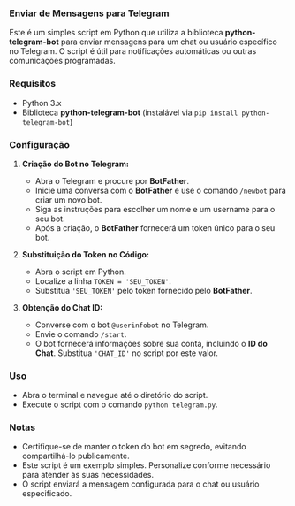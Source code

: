 ### Enviar de Mensagens para Telegram

Este é um simples script em Python que utiliza a biblioteca **python-telegram-bot** para enviar mensagens para um chat ou usuário específico no Telegram. O script é útil para notificações automáticas ou outras comunicações programadas.

### Requisitos

- Python 3.x
- Biblioteca **python-telegram-bot** (instalável via `pip install python-telegram-bot`)

### Configuração

1. **Criação do Bot no Telegram:**
    - Abra o Telegram e procure por **BotFather**.
    - Inicie uma conversa com o **BotFather** e use o comando `/newbot` para criar um novo bot.
    - Siga as instruções para escolher um nome e um username para o seu bot.
    - Após a criação, o **BotFather** fornecerá um token único para o seu bot.

2. **Substituição do Token no Código:**
    - Abra o script em Python.
    - Localize a linha `TOKEN = 'SEU_TOKEN'`.
    - Substitua `'SEU_TOKEN'` pelo token fornecido pelo **BotFather**.

3. **Obtenção do Chat ID:**
    - Converse com o bot `@userinfobot` no Telegram.
    - Envie o comando `/start`.
    - O bot fornecerá informações sobre sua conta, incluindo o **ID do Chat**. Substitua `'CHAT_ID'` no script por este valor.

### Uso

- Abra o terminal e navegue até o diretório do script.
- Execute o script com o comando `python telegram.py`.

### Notas

- Certifique-se de manter o token do bot em segredo, evitando compartilhá-lo publicamente.
- Este script é um exemplo simples. Personalize conforme necessário para atender às suas necessidades.
- O script enviará a mensagem configurada para o chat ou usuário especificado.
